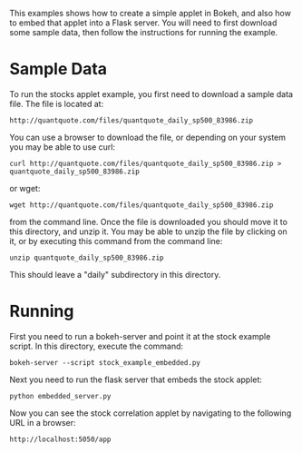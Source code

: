 
This examples shows how to create a simple applet in Bokeh, and also
how to embed that applet into a Flask server. You will need to first
download some sample data, then follow the instructions for running
the example.

Sample Data
============

To run the stocks applet example, you first need to download a sample data
file. The file is located at:

    http://quantquote.com/files/quantquote_daily_sp500_83986.zip

You can use a browser to download the file, or depending on your system you
may be able to use curl:

    curl http://quantquote.com/files/quantquote_daily_sp500_83986.zip > quantquote_daily_sp500_83986.zip

or wget:

    wget http://quantquote.com/files/quantquote_daily_sp500_83986.zip

from the command line. Once the file is downloaded you should move it
to this directory, and unzip it. You may be able to unzip the file by
clicking on it, or by executing this command from the command line:

    unzip quantquote_daily_sp500_83986.zip

This should leave a "daily" subdirectory in this directory.

Running
=======

First you need to run a bokeh-server and point it at the stock example
script. In this directory, execute the command:

    bokeh-server --script stock_example_embedded.py

Next you need to run the flask server that embeds the stock applet:

    python embedded_server.py

Now you can see the stock correlation applet by navigating to the following
URL in a browser:

    http://localhost:5050/app

